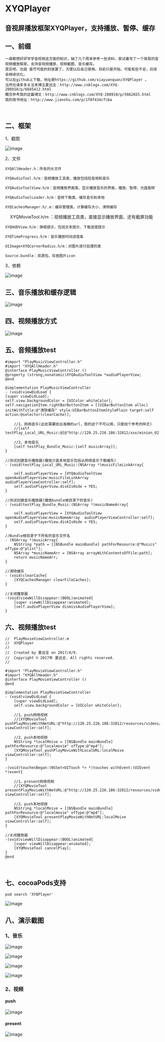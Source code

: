 # XYQPlayer
## 音视屏播放框架XYQPlayer，支持播放、暂停、缓存

## 一、前缀
    一直都想好好学学音视频这方面的知识，抽了几个周末参考一些资料，尝试着写了一个简易的音视频播放框架，支持音视频播放、视频截图、音乐缓存。
    其实吧，也就 是尽可能的封装罢了，方便以后自己使用。目前只是开始，可能有些不足，后续会继续优化。
    可以在github上下载，地址是https://github.com/xiayuanquan/XYQPlayer 。
    当然也请多多关注本博主夏远全：http://www.cnblogs.com/XYQ-208910/p/6685412.html 
    概念参考我的这篇博文：http://www.cnblogs.com/XYQ-208910/p/5662655.html 
    我的简书地址：http://www.jianshu.com/p/1f8f434cfcba
     
## 二、框架

1、截图 

![image](https://github.com/xiayuanquan/XYQPlayer/blob/master/XYQPlayerExample/XYQPlayer/screenshot/framework.png)

2、文件

    XYQAllHeader.h：所有的头文件
    
    XYQAudioTool.h/m：音频播放工具类，播放包括短音频和音乐
    
    XYQAudioToolView.h/m：音频播放界面类，显示播放音乐的界面，播放、暂停、光盘旋转
    
    XYQAudioToolLoader.h/m：音频下载类，缓存音乐到本地
    
    XYQCachesManager.h/.m：缓存管理类，计算缓存大小、清除缓存
    
    XYQMovieTool.h/m   ：视频播放工具类，直接显示播放界面、还有截屏功能
    
    XYQHUDView.h/m：弹框提示，包括文本提示、下载进度提示
    
    XYQTimeProgress.h/m：音乐播放时间进度条
    
    UIImage+XYQCornerRadius.h/m：对图片进行处理的类
    
    Source.bundle：资源包，存放图片icon

3、依赖

![image](https://github.com/xiayuanquan/XYQPlayer/blob/master/XYQPlayerExample/XYQPlayer/screenshot/framework1.png)

## 三、音乐播放和缓存逻辑

![image](https://github.com/xiayuanquan/XYQPlayer/blob/master/XYQPlayerExample/XYQPlayer/screenshot/music4.png)

## 四、视频播放方式

![image](https://github.com/xiayuanquan/XYQPlayer/blob/master/XYQPlayerExample/XYQPlayer/screenshot/movie.png)

## 五、音频播放test

    #import "PlayMusicViewController.h"
    #import "XYQAllHeader.h"
    @interface PlayMusicViewController ()
    @property (strong,nonatomic)XYQAudioToolView *audioPlayerView;
    @end

    @implementation PlayMusicViewController
    - (void)viewDidLoad {
    [super viewDidLoad];
    self.view.backgroundColor = [UIColor whiteColor];
    self.navigationItem.rightBarButtonItem = [[UIBarButtonItem alloc] initWithTitle:@"清除缓存" style:UIBarButtonItemStylePlain target:self action:@selector(clearCache)];
    
        //1、网络音乐(此处需要给出准确的url，我的这个不可以用，只是给个参考的样式)
        //[self testPlay_Local_URL_Music:@[@"http://120.25.226.186:32812/xxx/minion_02.mp3"]];
    
        //2、本地音乐
        [self testPlay_Bundle_Music:[self musicArray]];
    }

    //测试创建音乐播放器(播放沙盒本地音乐包括从网络音乐下载缓存)
    - (void)testPlay_Local_URL_Music:(NSArray *)musicFileLinkArray{
    
        self.audioPlayerView = [XYQAudioToolView openAudioPlayerView:musicFileLinkArray  audioPlayerViewController:self];
        self.audioPlayerView.diskIsHide = YES;
    }

    //测试创建音乐播放器(播放bundle根目录下的音乐)
    - (void)testPlay_Bundle_Music:(NSArray *)musicNameArray{
    
        self.audioPlayerView = [XYQAudioToolView openAudioPlayerView:musicNameArray  audioPlayerViewController:self];
        self.audioPlayerView.diskIsHide = YES;
    }

    //Bundle根目录子下所有的音乐文件名
    - (NSArray *)musicArray{
        NSString *path = [[NSBundle mainBundle] pathForResource:@"Musics" ofType:@"plist"];
        NSArray *musicNameArr = [NSArray arrayWithContentsOfFile:path];
        return musicNameArr;
    }
    
    //清除缓存
    - (void)clearCache{
        [XYQCachesManager clearFileCaches];
    }

    //关闭播放器
    -(void)viewWillDisappear:(BOOL)animated{
        [super viewWillDisappear:animated];
        [self.audioPlayerView dismissAudioPlayerView];
    }

## 六、视频播放test

    //  PlayMovieViewController.m
    //  XYQPlayer
    //
    //  Created by 夏远全 on 2017/4/9.
    //  Copyright © 2017年 夏远全. All rights reserved.
    //

    #import "PlayMovieViewController.h"
    #import "XYQAllHeader.h"
    @interface PlayMovieViewController ()
    @end

    @implementation PlayMovieViewController
    - (void)viewDidLoad {
        [super viewDidLoad];
        self.view.backgroundColor = [UIColor whiteColor];
    
        //1、push网络视频
        //[XYQMovieTool pushPlayMovieWithNetURL:@"http://120.25.226.186:32812/resources/videos/minion_02.mp4" viewController:self];
    
        //2、push本地视频
        NSString *localMoive = [[NSBundle mainBundle] pathForResource:@"localmovie" ofType:@"mp4"];
        [XYQMovieTool pushPlayMovieWithLocalURL:localMoive viewController:self];
    }

    -(void)touchesBegan:(NSSet<UITouch *> *)touches withEvent:(UIEvent *)event{
    
        //1、present网络视频
        //[XYQMovieTool presentPlayMovieWithNetURL:@"http://120.25.226.186:32812/resources/videos/minion_02.mp4" viewController:self];
    
        //2、push本地视频
        NSString *localMoive = [[NSBundle mainBundle] pathForResource:@"localmovie" ofType:@"mp4"];
        [XYQMovieTool presentPlayMovieWithNetURL:localMoive viewController:self];
    }

    //关闭播放器
    -(void)viewWillDisappear:(BOOL)animated{
        [super viewWillDisappear:animated];
        [XYQMovieTool cancelPlay];
    }
    @end
    
    
## 七、cocoaPods支持

    pod search 'XYQPlayer'

![image](https://github.com/xiayuanquan/XYQPlayer/blob/master/XYQPlayerExample/XYQPlayer/screenshot/pod.png)


## 八、演示截图

### 1、音乐

![image](https://github.com/xiayuanquan/XYQPlayer/blob/master/XYQPlayerExample/XYQPlayer/screenshot/muisc2.png)

![image](https://github.com/xiayuanquan/XYQPlayer/blob/master/XYQPlayerExample/XYQPlayer/screenshot/music.png)

![image](https://github.com/xiayuanquan/XYQPlayer/blob/master/XYQPlayerExample/XYQPlayer/screenshot/muisc1.png)

![image](https://github.com/xiayuanquan/XYQPlayer/blob/master/XYQPlayerExample/XYQPlayer/screenshot/music3.png)

### 2、视频

#### push

![image](https://github.com/xiayuanquan/XYQPlayer/blob/master/XYQPlayerExample/XYQPlayer/screenshot/push.png)

#### present

![image](https://github.com/xiayuanquan/XYQPlayer/blob/master/XYQPlayerExample/XYQPlayer/screenshot/present.png)
